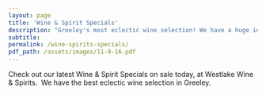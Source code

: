 ```yaml
---
layout: page
title: 'Wine & Spirit Specials'
description: "Greeley's most eclectic wine selection! We have a huge inventory to choose from, both foreign and domestic."
subtitle:
permalink: /wine-spirits-specials/
pdf_path: /assets/images/11-9-16.pdf
---
```



Check out our latest Wine & Spirit Specials on sale today, at Westlake Wine & Spirits.  We have the best eclectic wine selection in Greeley.